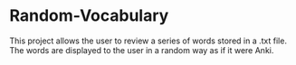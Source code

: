 # Random-Vocabulary
This project allows the user to review a series of words stored in a .txt file. The words are displayed to the user in a random way as if it were Anki.
